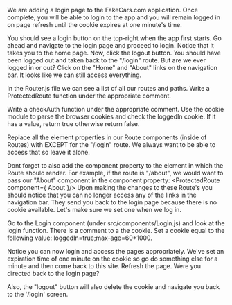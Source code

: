 We are adding a login page to the FakeCars.com application. Once complete, you will be able to login to the app and you will remain logged in on page refresh until the cookie expires at one minute's time.

You should see a login button on the top-right when the app first starts. Go ahead and navigate to the login page and proceed to login. Notice that it takes you to the home page. Now, click the logout button. You should have been logged out and taken back to the "/login" route. But are we ever logged in or out? Click on the "Home" and "About" links on the navigation bar. It looks like we can still access everything.

In the Router.js file we can see a list of all our routes and paths. Write a ProtectedRoute function under the appropriate comment.

Write a checkAuth function under the appropriate comment. Use the cookie module to parse the browser cookies and check the loggedIn cookie. If it has a value, return true otherwise return false.

Replace all the element properties in our Route components (inside of Routes) with <ProtectedRoute /> EXCEPT for the "/login" route. We always want to be able to access that so leave it alone.

Dont forget to also add the component property to the <ProtectedRoute /> element in which the Route should render. For example, if the route is "/about", we would want to pass our "About" component in the component property:
<ProtectedRoute component={ About }/>
Upon making the changes to these Route's you should notice that you can no longer access any of the links in the navigation bar. They send you back to the login page because there is no cookie available. Let's make sure we set one when we log in.

Go to the Login component (under src/components/Login.js) and look at the login function. There is a comment to a the cookie. Set a cookie equal to the following value: loggedIn=true;max-age=60*1000.

Notice you can now login and access the pages appropriately. We've set an expiration time of one minute on the cookie so go do something else for a minute and then come back to this site. Refresh the page. Were you directed back to the login page?

Also, the "logout" button will also delete the cookie and navigate you back to the '/login' screen.